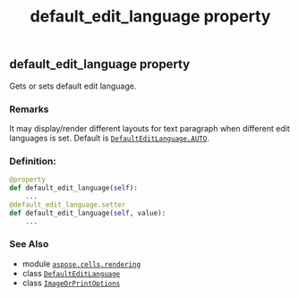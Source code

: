 ﻿---
title: default_edit_language property
second_title: Aspose.Cells for Python via .NET API References
description: 
type: docs
weight: 70
url: /aspose.cells.rendering/imageorprintoptions/default_edit_language/
is_root: false
---

## default_edit_language property


Gets or sets default edit language.

### Remarks 


It may display/render different layouts for text paragraph when different edit languages is set.
Default is [`DefaultEditLanguage.AUTO`](/cells/python-net/aspose.cells/defaulteditlanguage#AUTO).
### Definition:
```python
@property
def default_edit_language(self):
    ...
@default_edit_language.setter
def default_edit_language(self, value):
    ...
```

### See Also
* module [`aspose.cells.rendering`](../../)
* class [`DefaultEditLanguage`](/cells/python-net/aspose.cells/defaulteditlanguage)
* class [`ImageOrPrintOptions`](/cells/python-net/aspose.cells.rendering/imageorprintoptions)
